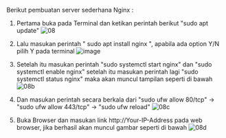 Berikut pembuatan server sederhana Nginx :

1. Pertama buka pada Terminal dan ketikan perintah berikut "sudo apt update"
![08](https://user-images.githubusercontent.com/20898999/99149008-f7066d00-26bd-11eb-9e31-f1e12d961316.PNG)

2. Lalu masukan perintah " sudo apt install nginx ", apabila ada option Y/N pilih Y pada terminal
![image](https://user-images.githubusercontent.com/20898999/99149052-4c427e80-26be-11eb-9988-4286d2345461.png)

3. Setelah itu masukan perintah "sudo systemctl start nginx" dan "sudo systemctl enable nginx" setelah itu masukan perintah lagi "sudo systemctl status nginx"
   maka akan muncul tampilan seperti di bawah 
![08b](https://user-images.githubusercontent.com/20898999/99149130-c115b880-26be-11eb-8121-08d1400f4b64.PNG)

4. Dan masukan perintah secara berkala dari "sudo ufw allow 80/tcp" -> "sudo ufw allow 443/tcp" -> "sudo ufw reload"
![08c](https://user-images.githubusercontent.com/20898999/99149384-3f268f00-26c0-11eb-9b8e-402dfa1662f9.PNG)

5. Buka Browser dan masukan link http://Your-IP-Address pada web browser, jika berhasil akan muncul gambar seperti di bawah
![08d](https://user-images.githubusercontent.com/20898999/99149492-f9b69180-26c0-11eb-9505-2dc3f96e2c44.PNG)
